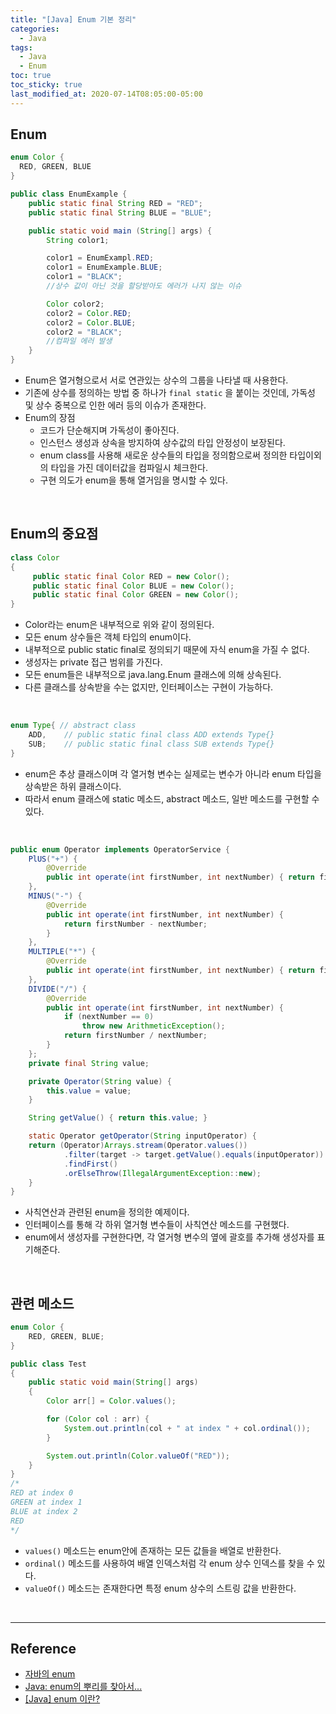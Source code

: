 ```yaml
---
title: "[Java] Enum 기본 정리"
categories:
  - Java
tags:
  - Java
  - Enum
toc: true
toc_sticky: true
last_modified_at: 2020-07-14T08:05:00-05:00
---
```


## Enum

```java
enum Color {
  RED, GREEN, BLUE
}

public class EnumExample {
    public static final String RED = "RED";
    public static final String BLUE = "BLUE";

    public static void main (String[] args) {
        String color1;

        color1 = EnumExampl.RED;
        color1 = EnumExample.BLUE;
        color1 = "BLACK";
        //상수 값이 아닌 것을 할당받아도 에러가 나지 않는 이슈        

        Color color2;
        color2 = Color.RED;
        color2 = Color.BLUE;
        color2 = "BLACK";
        //컴파일 에러 발생         
    }     
}
```

* Enum은 열거형으로서 서로 연관있는 상수의 그룹을 나타낼 때 사용한다.
* 기존에 상수를 정의하는 방법 중 하나가 ``final static`` 을 붙이는 것인데, 가독성 및 상수 중복으로 인한 에러 등의 이슈가 존재한다.
* Enum의 장점
  * 코드가 단순해지며 가독성이 좋아진다.
  * 인스턴스 생성과 상속을 방지하여 상수값의 타입 안정성이 보장된다.
  * enum class를 사용해 새로운 상수들의 타입을 정의함으로써 정의한 타입이외의 타입을 가진 데이터값을 컴파일시 체크한다.
  * 구현 의도가 enum을 통해 열거임을 명시할 수 있다.

<br>

## Enum의 중요점

```java
class Color
{
     public static final Color RED = new Color();
     public static final Color BLUE = new Color();
     public static final Color GREEN = new Color();
}
```

* Color라는 enum은 내부적으로 위와 같이 정의된다.
* 모든 enum 상수들은 객체 타입의 enum이다.
* 내부적으로 public static final로 정의되기 때문에 자식 enum을 가질 수 없다.
* 생성자는 private 접근 범위를 가진다.
* 모든 enum들은 내부적으로 java.lang.Enum 클래스에 의해 상속된다.
* 다른 클래스를 상속받을 수는 없지만, 인터페이스는 구현이 가능하다.

<br>

```java
enum Type{ // abstract class
    ADD,    // public static final class ADD extends Type{}
    SUB;    // public static final class SUB extends Type{}
}
```

* enum은 추상 클래스이며 각 열거형 변수는 실제로는 변수가 아니라 enum 타입을 상속받은 하위 클래스이다.
* 따라서 enum 클래스에 static 메소드, abstract 메소드, 일반 메소드를 구현할 수 있다.

<br>

```java
public enum Operator implements OperatorService {
    PlUS("+") {
        @Override
        public int operate(int firstNumber, int nextNumber) { return firstNumber + nextNumber; }
    },
    MINUS("-") {
        @Override
        public int operate(int firstNumber, int nextNumber) {
            return firstNumber - nextNumber;
        }
    },
    MULTIPLE("*") {
        @Override
        public int operate(int firstNumber, int nextNumber) { return firstNumber * nextNumber; }
    },
    DIVIDE("/") {
        @Override
        public int operate(int firstNumber, int nextNumber) {
            if (nextNumber == 0)
                throw new ArithmeticException();
            return firstNumber / nextNumber;
        }
    };
    private final String value;

    private Operator(String value) {
        this.value = value;
    }

    String getValue() { return this.value; }

    static Operator getOperator(String inputOperator) {
    return (Operator)Arrays.stream(Operator.values())
            .filter(target -> target.getValue().equals(inputOperator))
            .findFirst()
            .orElseThrow(IllegalArgumentException::new);
    }
}
```

* 사칙연산과 관련된 enum을 정의한 예제이다.
* 인터페이스를 통해 각 하위 열거형 변수들이 사칙연산 메소드를 구현했다.
* enum에서 생성자를 구현한다면, 각 열거형 변수의 옆에 괄호를 추가해 생성자를 표기해준다.

<br>

## 관련 메소드

```java
enum Color {
    RED, GREEN, BLUE;
}

public class Test
{
    public static void main(String[] args)
    {
        Color arr[] = Color.values();

        for (Color col : arr) {
            System.out.println(col + " at index " + col.ordinal());
        }

        System.out.println(Color.valueOf("RED"));
    }
}
/*
RED at index 0
GREEN at index 1
BLUE at index 2
RED
*/
```

* ``values()`` 메소드는 enum안에 존재하는 모든 값들을 배열로 반환한다.
* ``ordinal()`` 메소드를 사용하여 배열 인덱스처럼 각 enum 상수 인덱스를 찾을 수 있다.
* ``valueOf()`` 메소드는 존재한다면 특정 enum 상수의 스트링 값을 반환한다.

<br>

---

## Reference

*	[자바의 enum](https://velog.io/@pop8682/Enum-27k067ns4a)
* [Java: enum의 뿌리를 찾아서...](http://www.nextree.co.kr/p11686/)
* [[Java] enum 이란?](https://limkydev.tistory.com/50)
